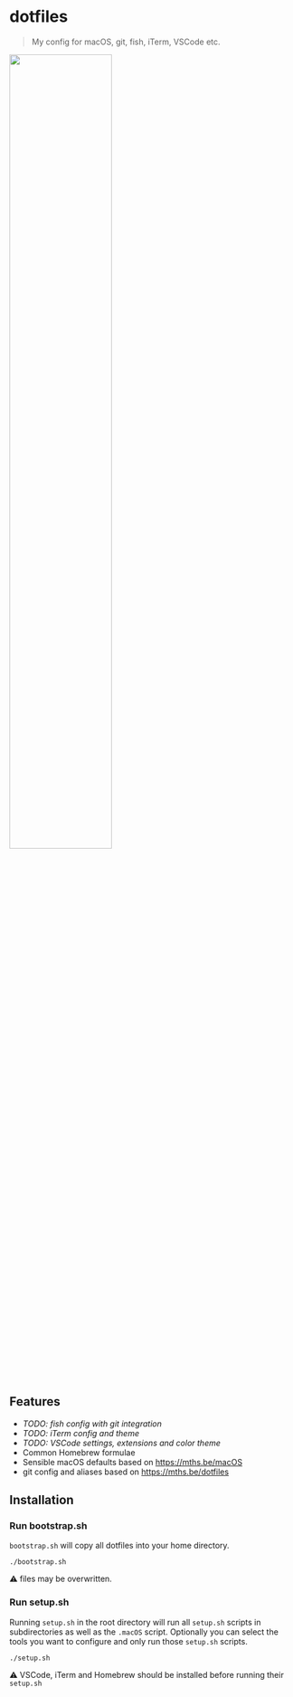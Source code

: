 # dotfiles
> My config for macOS, git, fish, iTerm, VSCode etc.

<img src="https://user-images.githubusercontent.com/8850410/31786549-3744f83e-b509-11e7-865e-0fe5491e28b9.png" width="60%" />

## Features

* *TODO: fish config with git integration* 
* *TODO: iTerm config and theme*
* *TODO: VSCode settings, extensions and color theme*
* Common Homebrew formulae
* Sensible macOS defaults based on https://mths.be/macOS
* git config and aliases based on https://mths.be/dotfiles

## Installation

### Run bootstrap.sh 

`bootstrap.sh` will copy all dotfiles into your home directory.

```shell
./bootstrap.sh
```

⚠️ files may be overwritten.

### Run setup.sh

Running `setup.sh` in the root directory will run all `setup.sh` scripts in subdirectories as well as the `.macOS` script. Optionally you can select the tools you want to configure and only run those `setup.sh` scripts.

```shell
./setup.sh
```

⚠️ VSCode, iTerm and Homebrew should be installed before running their `setup.sh`
